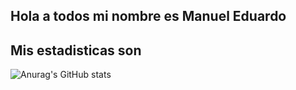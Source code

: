 ## Hola a todos mi nombre es Manuel Eduardo

## Mis estadisticas son 

![Anurag's GitHub stats](https://github-readme-stats.vercel.app/api?username=mhernandez-sys&show_icons=true&theme=radical)

